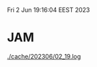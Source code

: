 Fri  2 Jun 19:16:04 EEST 2023
# JAM
<a href='./cache/202306/02_19.log'>./cache/202306/02_19.log</a>
